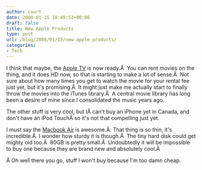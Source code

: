 ```yaml
---
author: court
date: 2008-01-15 18:49:53+00:00
draft: false
title: New Apple Products
type: post
url: /blog/2008/01/15/new-apple-products/
categories:
- Tech
---
```


I think that maybe, the [Apple TV](http://www.apple.com/ca/appletv/) is now ready.Â  You can rent movies on the thing, and it does HD now, so that is starting to make a lot of sense.Â  Not sure about how many times you get to watch the movie for your rental fee just yet, but it's promising.Â  It might just make me actually start to finally throw the movies into the iTunes library.Â  A central movie library has long been a desire of mine since I consolidated the music years ago.

The other stuff is very cool, but IÂ can't buy an iPhone yet in Canada, and don't have an iPod TouchÂ so it's not that compelling just yet.

I must say the [Macbook Air](http://www.apple.com/ca/macbookair/) is awesome.Â  That thing is so thin, it's incredible.Â  I wonder how sturdy it is though.Â  The tiny hard disk could get mighty old too.Â  80GB is pretty small.Â  Undoubtedly it will be impossible to buy one because they are brand new and absolutely cool.Â 

Â Oh well there you go, stuff I won't buy because I'm too damn cheap.
